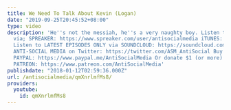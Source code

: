```yaml
---
title: We Need To Talk About Kevin (Logan)
date: "2019-09-25T20:45:52+08:00"
type: video
description: 'He''s not the messiah, he''s a very naughty boy. Listen to the ASM PODCAST
  via; SPREAKER: https://www.spreaker.com/user/antisocialmedia iTUNES: https://itunes.apple.com/gb/podcast/anti-social-media-podcast/id1076431995?mt=2
  Listen to LATEST EPISODES ONLY via SOUNDCLOUD: https://soundcloud.com/antisocial_media
  ANTI-SOCIAL MEDIA on Twitter: https://twitter.com/ASM_AntiSocial Buy me a beer via
  PAYPAL: https://www.paypal.me/AntiSocialMedia Or donate $1 (or more) a month via
  PATREON: https://www.patreon.com/AntiSocialMedia'
publishdate: "2018-01-12T02:59:36.000Z"
url: /antisocialmedia/qmXnrlmfMs8/
providers:
  youtube:
    id: qmXnrlmfMs8
---
```

